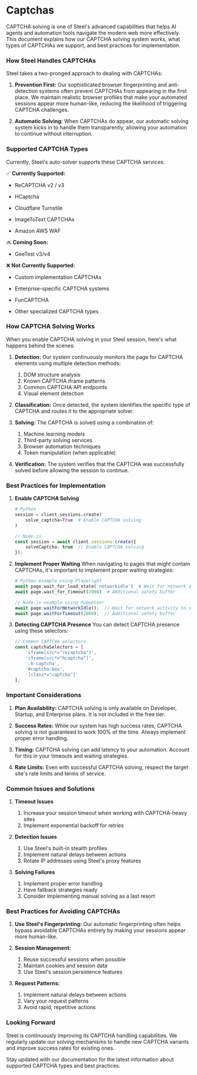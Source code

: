 # Captchas
CAPTCHA solving is one of Steel's advanced capabilities that helps AI agents and automation tools navigate the modern web more effectively. This document explains how our CAPTCHA solving system works, what types of CAPTCHAs we support, and best practices for implementation.

### How Steel Handles CAPTCHAs
Steel takes a two-pronged approach to dealing with CAPTCHAs:

1. **Prevention First:** Our sophisticated browser fingerprinting and anti-detection systems often prevent CAPTCHAs from appearing in the first place. We maintain realistic browser profiles that make your automated sessions appear more human-like, reducing the likelihood of triggering CAPTCHA challenges.

2. **Automatic Solving:** When CAPTCHAs do appear, our automatic solving system kicks in to handle them transparently, allowing your automation to continue without interruption.

### Supported CAPTCHA Types
Currently, Steel's auto-solver supports these CAPTCHA services:

✅ **Currently Supported:**

- ReCAPTCHA v2 / v3

- HCaptcha

- Cloudflare Turnstile

- ImageToText CAPTCHAs

- Amazon AWS WAF

🔜 **Coming Soon:**

- GeeTest v3/v4

❌ **Not Currently Supported:**

- Custom implementation CAPTCHAs

- Enterprise-specific CAPTCHA systems

- FunCAPTCHA

- Other specialized CAPTCHA types

### How CAPTCHA Solving Works
When you enable CAPTCHA solving in your Steel session, here's what happens behind the scenes:

1. **Detection:** Our system continuously monitors the page for CAPTCHA elements using multiple detection methods:
    1. DOM structure analysis
    2. Known CAPTCHA iframe patterns
    3. Common CAPTCHA API endpoints
    4. Visual element detection

2. **Classification:** Once detected, the system identifies the specific type of CAPTCHA and routes it to the appropriate solver.

3. **Solving:** The CAPTCHA is solved using a combination of:
    1. Machine learning models
    2. Third-party solving services
    3. Browser automation techniques
    4. Token manipulation (when applicable)

4. **Verification:** The system verifies that the CAPTCHA was successfully solved before allowing the session to continue.

### Best Practices for Implementation
1. **Enable CAPTCHA Solving**
    ```python
    # Python
    session = client.sessions.create(
        solve_captcha=True  # Enable CAPTCHA solving
    )
    ```

    ```typescript
    // Node.js
    const session = await client.sessions.create({
        solveCaptcha: true  // Enable CAPTCHA solving
    });
    ```

2. **Implement Proper Waiting**
    When navigating to pages that might contain CAPTCHAs, it's important to implement proper waiting strategies:

    ```python
    # Python example using Playwright
    await page.wait_for_load_state('networkidle')  # Wait for network activity to settle
    await page.wait_for_timeout(2000)  # Additional safety buffer
    ```

    ```typescript
    // Node.js example using Puppeteer
    await page.waitForNetworkIdle();  // Wait for network activity to settle
    await page.waitForTimeout(2000);  // Additional safety buffer
    ```

3. **Detecting CAPTCHA Presence**
    You can detect CAPTCHA presence using these selectors:

    ```typescript
    // Common CAPTCHA selectors
    const captchaSelectors = [
        'iframe[src*="recaptcha"]',
        'iframe[src*="hcaptcha"]',
        '.h-captcha',
        '#captcha-box',
        '[class*="captcha"]'
    ];
    ```

### Important Considerations
1. **Plan Availability:** CAPTCHA solving is only available on Developer, Startup, and Enterprise plans. It is not included in the free tier.

2. **Success Rates:** While our system has high success rates, CAPTCHA solving is not guaranteed to work 100% of the time. Always implement proper error handling.

3. **Timing:** CAPTCHA solving can add latency to your automation. Account for this in your timeouts and waiting strategies.

4. **Rate Limits:** Even with successful CAPTCHA solving, respect the target site's rate limits and terms of service.

### Common Issues and Solutions
1. **Timeout Issues**
    1. Increase your session timeout when working with CAPTCHA-heavy sites
    2. Implement exponential backoff for retries

2. **Detection Issues**
    1. Use Steel's built-in stealth profiles
    2. Implement natural delays between actions
    3. Rotate IP addresses using Steel's proxy features

3. **Solving Failures**
    1. Implement proper error handling
    2. Have fallback strategies ready
    3. Consider implementing manual solving as a last resort

### Best Practices for Avoiding CAPTCHAs
1. **Use Steel's Fingerprinting:** Our automatic fingerprinting often helps bypass avoidable CAPTCHAs entirely by making your sessions appear more human-like.

2. **Session Management:**
    1. Reuse successful sessions when possible
    2. Maintain cookies and session data
    3. Use Steel's session persistence features

3. **Request Patterns:**
    1. Implement natural delays between actions
    2. Vary your request patterns
    3. Avoid rapid, repetitive actions

### Looking Forward
Steel is continuously improving its CAPTCHA handling capabilities. We regularly update our solving mechanisms to handle new CAPTCHA variants and improve success rates for existing ones.

Stay updated with our documentation for the latest information about supported CAPTCHA types and best practices.
